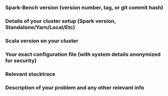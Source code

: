 <!-- WELCOME to Spark-Bench! Thanks for being a part of the project!
Please use Markdown code and syntax highlighting https://github.com/adam-p/markdown-here/wiki/Markdown-Cheatsheet#code
for you config file and your stack trace. It makes it much easier to read! -->
 
### Spark-Bench version (version number, tag, or git commit hash)

### Details of your cluster setup (Spark version, Standalone/Yarn/Local/Etc)

### Scala version on your cluster

### Your exact configuration file (with system details anonymized for security)

### Relevant stacktrace

### Description of your problem and any other relevant info
